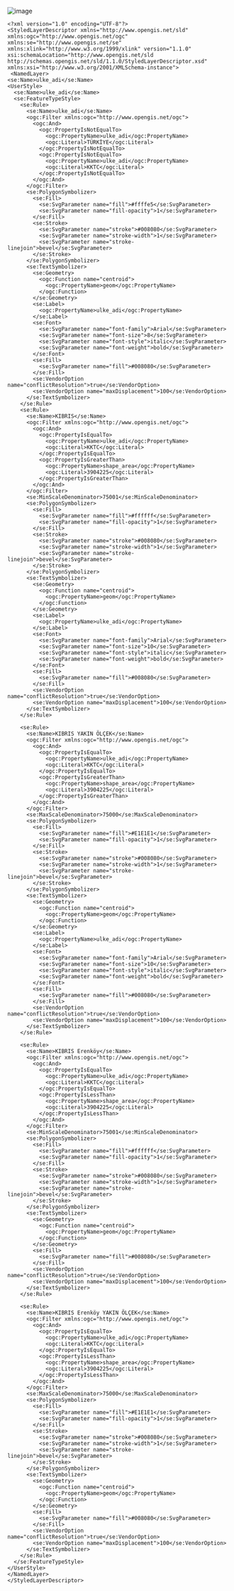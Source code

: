 ![image](https://user-images.githubusercontent.com/95212909/161384507-332d145b-94c2-4a3d-ab03-5b73fc88ce3c.png)


    <?xml version="1.0" encoding="UTF-8"?>
    <StyledLayerDescriptor xmlns="http://www.opengis.net/sld" xmlns:ogc="http://www.opengis.net/ogc" xmlns:se="http://www.opengis.net/se" xmlns:xlink="http://www.w3.org/1999/xlink" version="1.1.0" xsi:schemaLocation="http://www.opengis.net/sld http://schemas.opengis.net/sld/1.1.0/StyledLayerDescriptor.xsd" xmlns:xsi="http://www.w3.org/2001/XMLSchema-instance">
     <NamedLayer>
    <se:Name>ulke_adi</se:Name>
    <UserStyle>
      <se:Name>ulke_adi</se:Name>
      <se:FeatureTypeStyle>
        <se:Rule>
          <se:Name>ulke_adi</se:Name>
          <ogc:Filter xmlns:ogc="http://www.opengis.net/ogc">
            <ogc:And>
              <ogc:PropertyIsNotEqualTo>
                <ogc:PropertyName>ulke_adi</ogc:PropertyName>
                <ogc:Literal>TÜRKİYE</ogc:Literal>
              </ogc:PropertyIsNotEqualTo>
              <ogc:PropertyIsNotEqualTo>
                <ogc:PropertyName>ulke_adi</ogc:PropertyName>
                <ogc:Literal>KKTC</ogc:Literal>
              </ogc:PropertyIsNotEqualTo>
            </ogc:And>
          </ogc:Filter>                 
          <se:PolygonSymbolizer>
            <se:Fill>
              <se:SvgParameter name="fill">#ffffe5</se:SvgParameter>
              <se:SvgParameter name="fill-opacity">1</se:SvgParameter>
            </se:Fill>
            <se:Stroke>
              <se:SvgParameter name="stroke">#008080</se:SvgParameter>
              <se:SvgParameter name="stroke-width">1</se:SvgParameter>
              <se:SvgParameter name="stroke-linejoin">bevel</se:SvgParameter>
            </se:Stroke>
          </se:PolygonSymbolizer>
          <se:TextSymbolizer>
            <se:Geometry>
              <ogc:Function name="centroid">
                <ogc:PropertyName>geom</ogc:PropertyName>
              </ogc:Function>
            </se:Geometry>
            <se:Label>         
              <ogc:PropertyName>ulke_adi</ogc:PropertyName>
            </se:Label>
            <se:Font>
              <se:SvgParameter name="font-family">Arial</se:SvgParameter>
              <se:SvgParameter name="font-size">8</se:SvgParameter>
              <se:SvgParameter name="font-style">italic</se:SvgParameter>
              <se:SvgParameter name="font-weight">bold</se:SvgParameter>
            </se:Font>
            <se:Fill>
              <se:SvgParameter name="fill">#008080</se:SvgParameter>
            </se:Fill>
            <se:VendorOption name="conflictResolution">true</se:VendorOption>
            <se:VendorOption name="maxDisplacement">100</se:VendorOption>
          </se:TextSymbolizer>
        </se:Rule> 
        <se:Rule>
          <se:Name>KIBRIS</se:Name>         		
          <ogc:Filter xmlns:ogc="http://www.opengis.net/ogc"> 
            <ogc:And>
              <ogc:PropertyIsEqualTo>
                <ogc:PropertyName>ulke_adi</ogc:PropertyName>
                <ogc:Literal>KKTC</ogc:Literal>
              </ogc:PropertyIsEqualTo>
              <ogc:PropertyIsGreaterThan>
                <ogc:PropertyName>shape_area</ogc:PropertyName>
                <ogc:Literal>3904225</ogc:Literal>
              </ogc:PropertyIsGreaterThan>
            </ogc:And>
          </ogc:Filter>  
          <se:MinScaleDenominator>75001</se:MinScaleDenominator>
          <se:PolygonSymbolizer>
            <se:Fill>
              <se:SvgParameter name="fill">#ffffff</se:SvgParameter>
              <se:SvgParameter name="fill-opacity">1</se:SvgParameter>
            </se:Fill>
            <se:Stroke>
              <se:SvgParameter name="stroke">#008080</se:SvgParameter>
              <se:SvgParameter name="stroke-width">1</se:SvgParameter>
              <se:SvgParameter name="stroke-linejoin">bevel</se:SvgParameter>
            </se:Stroke>
          </se:PolygonSymbolizer>
          <se:TextSymbolizer>
            <se:Geometry>
              <ogc:Function name="centroid">
                <ogc:PropertyName>geom</ogc:PropertyName>
              </ogc:Function>
            </se:Geometry>          
            <se:Label>         
              <ogc:PropertyName>ulke_adi</ogc:PropertyName>
            </se:Label>
            <se:Font>
              <se:SvgParameter name="font-family">Arial</se:SvgParameter>
              <se:SvgParameter name="font-size">10</se:SvgParameter>
              <se:SvgParameter name="font-style">italic</se:SvgParameter>
              <se:SvgParameter name="font-weight">bold</se:SvgParameter>
            </se:Font>
            <se:Fill>
              <se:SvgParameter name="fill">#008080</se:SvgParameter>
            </se:Fill>
            <se:VendorOption name="conflictResolution">true</se:VendorOption>
            <se:VendorOption name="maxDisplacement">100</se:VendorOption>
          </se:TextSymbolizer>
        </se:Rule>

        <se:Rule>
          <se:Name>KIBRIS YAKIN ÖLÇEK</se:Name>         		
          <ogc:Filter xmlns:ogc="http://www.opengis.net/ogc"> 
            <ogc:And>
              <ogc:PropertyIsEqualTo>
                <ogc:PropertyName>ulke_adi</ogc:PropertyName>
                <ogc:Literal>KKTC</ogc:Literal>
              </ogc:PropertyIsEqualTo>
              <ogc:PropertyIsGreaterThan>
                <ogc:PropertyName>shape_area</ogc:PropertyName>
                <ogc:Literal>3904225</ogc:Literal>
              </ogc:PropertyIsGreaterThan>
            </ogc:And>
          </ogc:Filter> 
          <se:MaxScaleDenominator>75000</se:MaxScaleDenominator>
          <se:PolygonSymbolizer>
            <se:Fill>
              <se:SvgParameter name="fill">#E1E1E1</se:SvgParameter>
              <se:SvgParameter name="fill-opacity">1</se:SvgParameter>
            </se:Fill>
            <se:Stroke>
              <se:SvgParameter name="stroke">#008080</se:SvgParameter>
              <se:SvgParameter name="stroke-width">1</se:SvgParameter>
              <se:SvgParameter name="stroke-linejoin">bevel</se:SvgParameter>
            </se:Stroke>
          </se:PolygonSymbolizer>
          <se:TextSymbolizer>
            <se:Geometry>
              <ogc:Function name="centroid">
                <ogc:PropertyName>geom</ogc:PropertyName>
              </ogc:Function>
            </se:Geometry>           
            <se:Label>         
              <ogc:PropertyName>ulke_adi</ogc:PropertyName> 
            </se:Label>
            <se:Font>
              <se:SvgParameter name="font-family">Arial</se:SvgParameter>
              <se:SvgParameter name="font-size">10</se:SvgParameter>
              <se:SvgParameter name="font-style">italic</se:SvgParameter>
              <se:SvgParameter name="font-weight">bold</se:SvgParameter>
            </se:Font>
            <se:Fill>
              <se:SvgParameter name="fill">#008080</se:SvgParameter>
            </se:Fill>
            <se:VendorOption name="conflictResolution">true</se:VendorOption>
            <se:VendorOption name="maxDisplacement">100</se:VendorOption>
          </se:TextSymbolizer>
        </se:Rule>

        <se:Rule>
          <se:Name>KIBRIS Erenköy</se:Name>         		
          <ogc:Filter xmlns:ogc="http://www.opengis.net/ogc"> 
            <ogc:And>
              <ogc:PropertyIsEqualTo>
                <ogc:PropertyName>ulke_adi</ogc:PropertyName>
                <ogc:Literal>KKTC</ogc:Literal>
              </ogc:PropertyIsEqualTo>
              <ogc:PropertyIsLessThan>
                <ogc:PropertyName>shape_area</ogc:PropertyName>
                <ogc:Literal>3904225</ogc:Literal>
              </ogc:PropertyIsLessThan>
            </ogc:And>
          </ogc:Filter> 
          <se:MinScaleDenominator>75001</se:MinScaleDenominator>
          <se:PolygonSymbolizer>
            <se:Fill>
              <se:SvgParameter name="fill">#ffffff</se:SvgParameter>
              <se:SvgParameter name="fill-opacity">1</se:SvgParameter>
            </se:Fill>
            <se:Stroke>
              <se:SvgParameter name="stroke">#008080</se:SvgParameter>
              <se:SvgParameter name="stroke-width">1</se:SvgParameter>
              <se:SvgParameter name="stroke-linejoin">bevel</se:SvgParameter>
            </se:Stroke>
          </se:PolygonSymbolizer>
          <se:TextSymbolizer>
            <se:Geometry>
              <ogc:Function name="centroid">
                <ogc:PropertyName>geom</ogc:PropertyName>
              </ogc:Function>
            </se:Geometry>           
            <se:Fill>
              <se:SvgParameter name="fill">#008080</se:SvgParameter>
            </se:Fill>
            <se:VendorOption name="conflictResolution">true</se:VendorOption>
            <se:VendorOption name="maxDisplacement">100</se:VendorOption>
          </se:TextSymbolizer>
        </se:Rule>

        <se:Rule>
          <se:Name>KIBRIS Erenköy YAKIN ÖLÇEK</se:Name>         		
          <ogc:Filter xmlns:ogc="http://www.opengis.net/ogc"> 
            <ogc:And>
              <ogc:PropertyIsEqualTo>
                <ogc:PropertyName>ulke_adi</ogc:PropertyName>
                <ogc:Literal>KKTC</ogc:Literal>
              </ogc:PropertyIsEqualTo>
              <ogc:PropertyIsLessThan>
                <ogc:PropertyName>shape_area</ogc:PropertyName>
                <ogc:Literal>3904225</ogc:Literal>
              </ogc:PropertyIsLessThan>
            </ogc:And>
          </ogc:Filter> 
          <se:MaxScaleDenominator>75000</se:MaxScaleDenominator>
          <se:PolygonSymbolizer>
            <se:Fill>
              <se:SvgParameter name="fill">#E1E1E1</se:SvgParameter>
              <se:SvgParameter name="fill-opacity">1</se:SvgParameter>
            </se:Fill>
            <se:Stroke>
              <se:SvgParameter name="stroke">#008080</se:SvgParameter>
              <se:SvgParameter name="stroke-width">1</se:SvgParameter>
              <se:SvgParameter name="stroke-linejoin">bevel</se:SvgParameter>
            </se:Stroke>
          </se:PolygonSymbolizer>
          <se:TextSymbolizer>
            <se:Geometry>
              <ogc:Function name="centroid">
                <ogc:PropertyName>geom</ogc:PropertyName>
              </ogc:Function>
            </se:Geometry>           
            <se:Fill>
              <se:SvgParameter name="fill">#008080</se:SvgParameter>
            </se:Fill>
            <se:VendorOption name="conflictResolution">true</se:VendorOption>
            <se:VendorOption name="maxDisplacement">100</se:VendorOption>
          </se:TextSymbolizer>
        </se:Rule>
      </se:FeatureTypeStyle>
    </UserStyle>
    </NamedLayer>
    </StyledLayerDescriptor>
